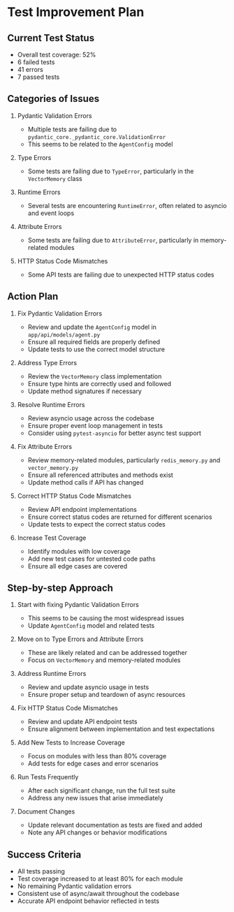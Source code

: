 # Test Improvement Plan

## Current Test Status
- Overall test coverage: 52%
- 6 failed tests
- 41 errors
- 7 passed tests

## Categories of Issues

1. Pydantic Validation Errors
   - Multiple tests are failing due to `pydantic_core._pydantic_core.ValidationError`
   - This seems to be related to the `AgentConfig` model

2. Type Errors
   - Some tests are failing due to `TypeError`, particularly in the `VectorMemory` class

3. Runtime Errors
   - Several tests are encountering `RuntimeError`, often related to asyncio and event loops

4. Attribute Errors
   - Some tests are failing due to `AttributeError`, particularly in memory-related modules

5. HTTP Status Code Mismatches
   - Some API tests are failing due to unexpected HTTP status codes

## Action Plan

1. Fix Pydantic Validation Errors
   - Review and update the `AgentConfig` model in `app/api/models/agent.py`
   - Ensure all required fields are properly defined
   - Update tests to use the correct model structure

2. Address Type Errors
   - Review the `VectorMemory` class implementation
   - Ensure type hints are correctly used and followed
   - Update method signatures if necessary

3. Resolve Runtime Errors
   - Review asyncio usage across the codebase
   - Ensure proper event loop management in tests
   - Consider using `pytest-asyncio` for better async test support

4. Fix Attribute Errors
   - Review memory-related modules, particularly `redis_memory.py` and `vector_memory.py`
   - Ensure all referenced attributes and methods exist
   - Update method calls if API has changed

5. Correct HTTP Status Code Mismatches
   - Review API endpoint implementations
   - Ensure correct status codes are returned for different scenarios
   - Update tests to expect the correct status codes

6. Increase Test Coverage
   - Identify modules with low coverage
   - Add new test cases for untested code paths
   - Ensure all edge cases are covered

## Step-by-step Approach

1. Start with fixing Pydantic Validation Errors
   - This seems to be causing the most widespread issues
   - Update `AgentConfig` model and related tests

2. Move on to Type Errors and Attribute Errors
   - These are likely related and can be addressed together
   - Focus on `VectorMemory` and memory-related modules

3. Address Runtime Errors
   - Review and update asyncio usage in tests
   - Ensure proper setup and teardown of async resources

4. Fix HTTP Status Code Mismatches
   - Review and update API endpoint tests
   - Ensure alignment between implementation and test expectations

5. Add New Tests to Increase Coverage
   - Focus on modules with less than 80% coverage
   - Add tests for edge cases and error scenarios

6. Run Tests Frequently
   - After each significant change, run the full test suite
   - Address any new issues that arise immediately

7. Document Changes
   - Update relevant documentation as tests are fixed and added
   - Note any API changes or behavior modifications

## Success Criteria
- All tests passing
- Test coverage increased to at least 80% for each module
- No remaining Pydantic validation errors
- Consistent use of async/await throughout the codebase
- Accurate API endpoint behavior reflected in tests
